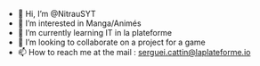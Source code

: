 - 👋 Hi, I’m @NitrauSYT
- 👀 I’m interested in Manga/Animés
- 🌱 I’m currently learning IT in la plateforme
- 💞️ I’m looking to collaborate on a project for a game
- 📫 How to reach me at the mail : serguei.cattin@laplateforme.io

<!---
NitrauSYT/NitrauSYT is a ✨ special ✨ repository because its `README.md` (this file) appears on your GitHub profile.
You can click the Preview link to take a look at your changes.
--->
